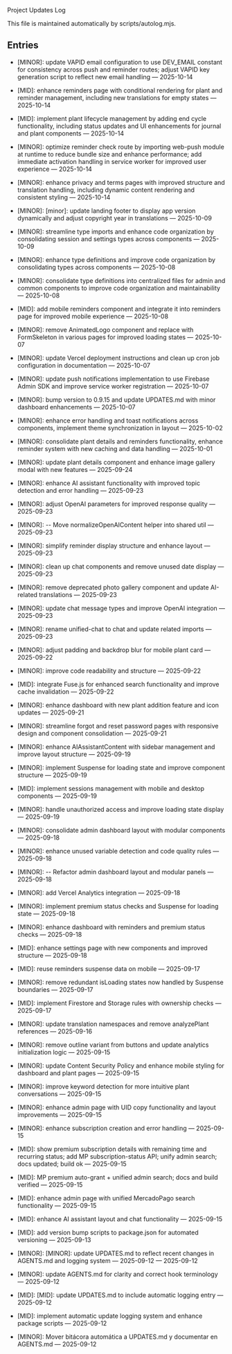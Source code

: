 Project Updates Log

This file is maintained automatically by scripts/autolog.mjs.

## Entries

<!-- AUTOLOG:START -->
- [MINOR]: update VAPID email configuration to use DEV_EMAIL constant for consistency across push and reminder routes; adjust VAPID key generation script to reflect new email handling — 2025-10-14
- [MID]: enhance reminders page with conditional rendering for plant and reminder management, including new translations for empty states — 2025-10-14
- [MID]: implement plant lifecycle management by adding end cycle functionality, including status updates and UI enhancements for journal and plant components — 2025-10-14

- [MINOR]: optimize reminder check route by importing web-push module at runtime to reduce bundle size and enhance performance; add immediate activation handling in service worker for improved user experience — 2025-10-14
- [MINOR]: enhance privacy and terms pages with improved structure and translation handling, including dynamic content rendering and consistent styling — 2025-10-14
- [MINOR]: [minor]: update landing footer to display app version dynamically and adjust copyright year in translations — 2025-10-09
- [MINOR]: streamline type imports and enhance code organization by consolidating session and settings types across components — 2025-10-09

- [MINOR]: enhance type definitions and improve code organization by consolidating types across components — 2025-10-08
- [MINOR]: consolidate type definitions into centralized files for admin and common components to improve code organization and maintainability — 2025-10-08
- [MID]: add mobile reminders component and integrate it into reminders page for improved mobile experience — 2025-10-08
- [MINOR]: remove AnimatedLogo component and replace with FormSkeleton in various pages for improved loading states — 2025-10-07
- [MINOR]: update Vercel deployment instructions and clean up cron job configuration in documentation — 2025-10-07

- [MINOR]: update push notifications implementation to use Firebase Admin SDK and improve service worker registration — 2025-10-07

- [MINOR]: bump version to 0.9.15 and update UPDATES.md with minor dashboard enhancements — 2025-10-07

- [MINOR]: enhance error handling and toast notifications across components, implement theme synchronization in layout — 2025-10-02
- [MINOR]: consolidate plant details and reminders functionality, enhance reminder system with new caching and data handling — 2025-10-01

- [MINOR]: update plant details component and enhance image gallery modal with new features — 2025-09-24

- [MINOR]: enhance AI assistant functionality with improved topic detection and error handling — 2025-09-23
- [MINOR]: adjust OpenAI parameters for improved response quality — 2025-09-23

- [MINOR]: -- Move normalizeOpenAIContent helper into shared util — 2025-09-23
- [MINOR]: simplify reminder display structure and enhance layout — 2025-09-23
- [MINOR]: clean up chat components and remove unused date display — 2025-09-23
- [MINOR]: remove deprecated photo gallery component and update AI-related translations — 2025-09-23
- [MINOR]: update chat message types and improve OpenAI integration — 2025-09-23
- [MINOR]: rename unified-chat to chat and update related imports — 2025-09-23
- [MINOR]: adjust padding and backdrop blur for mobile plant card — 2025-09-22

- [MINOR]: improve code readability and structure — 2025-09-22
- [MID]: integrate Fuse.js for enhanced search functionality and improve cache invalidation — 2025-09-22

- [MINOR]: enhance dashboard with new plant addition feature and icon updates — 2025-09-21
- [MINOR]: streamline forgot and reset password pages with responsive design and component consolidation — 2025-09-21
- [MINOR]: enhance AIAssistantContent with sidebar management and improve layout structure — 2025-09-19
- [MINOR]: implement Suspense for loading state and improve component structure — 2025-09-19
- [MID]: implement sessions management with mobile and desktop components — 2025-09-19
- [MINOR]: handle unauthorized access and improve loading state display — 2025-09-19
- [MINOR]: consolidate admin dashboard layout with modular components — 2025-09-18
- [MINOR]: enhance unused variable detection and code quality rules — 2025-09-18

- [MINOR]: -- Refactor admin dashboard layout and modular panels — 2025-09-18
- [MINOR]: add Vercel Analytics integration — 2025-09-18
- [MINOR]: implement premium status checks and Suspense for loading state — 2025-09-18
- [MINOR]: enhance dashboard with reminders and premium status checks — 2025-09-18
- [MID]: enhance settings page with new components and improved structure — 2025-09-18
- [MID]: reuse reminders suspense data on mobile — 2025-09-17

- [MINOR]: remove redundant isLoading states now handled by Suspense boundaries — 2025-09-17

- [MID]: implement Firestore and Storage rules with ownership checks — 2025-09-17
- [MINOR]: update translation namespaces and remove analyzePlant references — 2025-09-16

- [MINOR]: remove outline variant from buttons and update analytics initialization logic — 2025-09-15
- [MINOR]: update Content Security Policy and enhance mobile styling for dashboard and plant pages — 2025-09-15

- [MINOR]: improve keyword detection for more intuitive plant conversations — 2025-09-15

- [MINOR]: enhance admin page with UID copy functionality and layout improvements — 2025-09-15
- [MINOR]: enhance subscription creation and error handling — 2025-09-15
- [MID]: show premium subscription details with remaining time and recurring status; add MP subscription-status API; unify admin search; docs updated; build ok — 2025-09-15
- [MID]: MP premium auto-grant + unified admin search; docs and build verified — 2025-09-15
- [MID]: enhance admin page with unified MercadoPago search functionality — 2025-09-15
- [MID]: enhance AI assistant layout and chat functionality — 2025-09-15
- [MID]: add version bump scripts to package.json for automated versioning — 2025-09-13
- [MINOR]: [MINOR]: update UPDATES.md to reflect recent changes in AGENTS.md and logging system — 2025-09-12 — 2025-09-12
- [MINOR]: update AGENTS.md for clarity and correct hook terminology — 2025-09-12
- [MID]: [MID]: update UPDATES.md to include automatic logging entry — 2025-09-12
- [MID]: implement automatic update logging system and enhance package scripts — 2025-09-12
- [MINOR]: Mover bitácora automática a UPDATES.md y documentar en AGENTS.md — 2025-09-12
<!-- AUTOLOG:END -->
